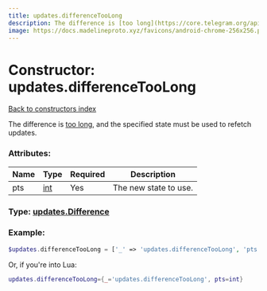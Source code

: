 ```yaml
---
title: updates.differenceTooLong
description: The difference is [too long](https://core.telegram.org/api/updates#recovering-gaps), and the specified state must be used to refetch updates.
image: https://docs.madelineproto.xyz/favicons/android-chrome-256x256.png
---
```

# Constructor: updates.differenceTooLong  
[Back to constructors index](index.md)



The difference is [too long](https://core.telegram.org/api/updates#recovering-gaps), and the specified state must be used to refetch updates.

### Attributes:

| Name     |    Type       | Required | Description |
|----------|---------------|----------|-------------|
|pts|[int](../types/int.md) | Yes|The new state to use.|



### Type: [updates.Difference](../types/updates.Difference.md)


### Example:

```php
$updates.differenceTooLong = ['_' => 'updates.differenceTooLong', 'pts' => int];
```  


Or, if you're into Lua:

```lua
updates.differenceTooLong={_='updates.differenceTooLong', pts=int}

```


